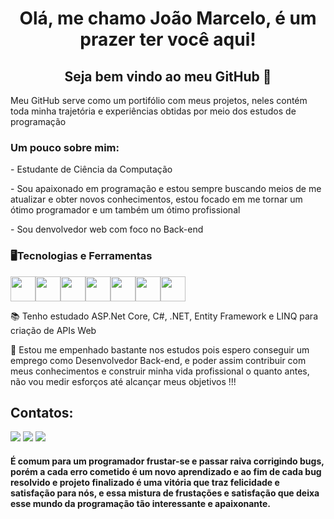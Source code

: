 ### <h1 align="center"> Olá, me chamo João Marcelo, é um prazer ter você aqui! </h1>
### <h2 align="center"> Seja bem vindo ao meu GitHub 👋 </h2>


<p>Meu GitHub serve como um portifólio com meus projetos, neles contém toda minha trajetória e experiências obtidas por meio dos estudos de programação</p>

<h3>Um pouco sobre mim: </h3>
<p>- Estudante de Ciência da Computação</p>
<p>- Sou apaixonado em programação e estou sempre buscando meios de me atualizar e obter novos conhecimentos, estou focado em me tornar um ótimo programador e um também um ótimo profissional</p>
<p>- Sou denvolvedor web com foco no Back-end</p>

### <h3> 🖥️Tecnologias e Ferramentas</h3>
<img width="40px" src="https://cdn.jsdelivr.net/gh/devicons/devicon/icons/dotnetcore/dotnetcore-original.svg" /><img width="40px" src="https://cdn.jsdelivr.net/gh/devicons/devicon/icons/csharp/csharp-original.svg" /><img width="40px" src="https://cdn.jsdelivr.net/gh/devicons/devicon/icons/mysql/mysql-original-wordmark.svg" /><img width="40px" src="https://cdn.jsdelivr.net/gh/devicons/devicon/icons/java/java-original.svg" /><img width="40px" src="https://cdn.jsdelivr.net/gh/devicons/devicon/icons/c/c-original.svg" /><img width="40px" src="https://cdn.jsdelivr.net/gh/devicons/devicon/icons/cplusplus/cplusplus-original.svg" /><img width="40px" src="https://cdn.jsdelivr.net/gh/devicons/devicon/icons/git/git-original.svg" />

📚 Tenho estudado ASP.Net Core, C#, .NET, Entity Framework e LINQ para criação de APIs Web

💪 Estou me empenhado bastante nos estudos pois espero conseguir um emprego como Desenvolvedor Back-end, e poder assim contribuir com meus conhecimentos e construir minha vida profissional o quanto antes, não vou medir esforços até alcançar meus objetivos !!!

## Contatos:

<div>
<a href="https://www.linkedin.com/in/joao-marcelo-b-narciso/" target="_blank"><img src="https://img.shields.io/badge/-LinkedIn-%230077B5?style=for-the-badge&logo=linkedin&logoColor=white" target="_blank"></a>   
<a href="https://instagram.com/joao_marcelo_79/" target="_blank"><img src="https://img.shields.io/badge/-Instagram-%23E4405F?style=for-the-badge&logo=instagram&logoColor=white" target="_blank"></a>
<a href = "mailto: joaomarcelobn157@hotmail.com "><img src="https://img.shields.io/badge/-Hotmail-%230077B5?style=for-the-badge&logo=microsoft-outlook&logoColor=white&link=mailto" target="_blank"></a>
</div>



<h4> É comum para um programador frustar-se e passar raiva corrigindo bugs, porém a cada erro cometido é um novo aprendizado e ao fim de cada bug resolvido e projeto finalizado é uma vitória que traz felicidade e satisfação para nós, e essa mistura de frustações e satisfação que deixa esse mundo da programação tão interessante e apaixonante.</h4>

<!--
<div align="center">
  <picture>
    <source
      srcset="https://github-readme-stats.vercel.app/api?username=Joao-Marcelo-B&show_icons=true&theme=dark"
      media="(prefers-color-scheme: dark)"
    />
    <source
      srcset="https://github-readme-stats.vercel.app/api?username=Joao-Marcelo-B&show_icons=true"
      media="(prefers-color-scheme: light), (prefers-color-scheme: no-preference)"
    />
    <img src="https://github-readme-stats.vercel.app/api?username=Joao-Marcelo-B&show_icons=true" />
  </picture>
</div>
--!>
